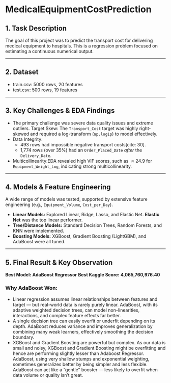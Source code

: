 # MedicalEquipmentCostPrediction

## 1. Task Description

The goal of this project was to predict the transport cost for delivering medical equipment to hospitals. This is a regression problem focused on estimating a continuous numerical output.

---

## 2. Dataset

* train.csv: 5000 rows, 20 features
* test.csv: 500 rows, 19 features

---

## 3. Key Challenges & EDA Findings

* The primary challenge was severe data quality issues and extreme outliers.
Target Skew: The `Transport_Cost` target was highly right-skewed and required a log-transform (`np.log1p`) to model effectively.
* Data Integrity:
    * 493 rows had impossible negative transport costs[cite: 30].
    * 1,774 rows (over 35%) had an `Order_Placed_Date` *after* the `Delivery_Date`.
* Multicollinearity:EDA revealed high VIF scores, such as $\approx 24.9$ for `Equipment_Weight_Log`, indicating strong multicollinearity.

---

## 4. Models & Feature Engineering

A wide range of models was tested, supported by extensive feature engineering (e.g., `Equipment_Volume`, `Cost_per_Day`).

* **Linear Models:** Explored Linear, Ridge, Lasso, and Elastic Net. **Elastic Net** was the top linear performer.
* **Tree/Distance Models:** Standard Decision Trees, Random Forests, and KNN were implemented.
* **Boosting Models:** XGBoost, Gradient Boosting (LightGBM), and AdaBoost were all tuned.

---

## 5. Final Result & Key Observation

**Best Model:** **AdaBoost Regressor**
**Best Kaggle Score:** **4,065,760,976.40**

### Why AdaBoost Won:
* Linear regression assumes linear relationships between features and target — but real-world data is rarely purely linear. AdaBoost, with its adaptive weighted decision trees, can model non-linearities, interactions, and complex feature effects far better. 
* A single decision tree can easily overfit or underfit depending on its depth. AdaBoost reduces variance and improves generalization by combining many weak learners, effectively smoothing the decision boundary. 
* XGBoost and Gradient Boosting are powerful but complex. As our data is small and noisy, XGBoost and Gradient Boosting might be overfitting and  hence are performing slightly lesser than Adaboost Regressor. AdaBoost, using very shallow stumps and exponential weighting, sometimes generalizes better by being simpler and less flexible. AdaBoost can act like a “gentle” booster — less likely to overfit when data volume or quality isn’t great.
